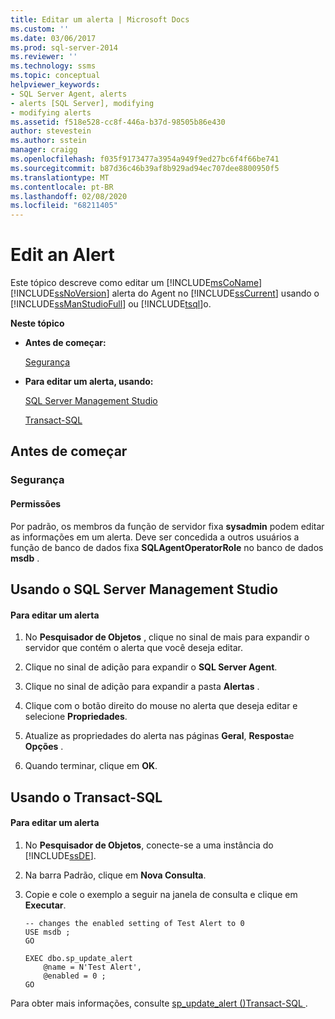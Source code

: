```yaml
---
title: Editar um alerta | Microsoft Docs
ms.custom: ''
ms.date: 03/06/2017
ms.prod: sql-server-2014
ms.reviewer: ''
ms.technology: ssms
ms.topic: conceptual
helpviewer_keywords:
- SQL Server Agent, alerts
- alerts [SQL Server], modifying
- modifying alerts
ms.assetid: f518e528-cc8f-446a-b37d-98505b86e430
author: stevestein
ms.author: sstein
manager: craigg
ms.openlocfilehash: f035f9173477a3954a949f9ed27bc6f4f66be741
ms.sourcegitcommit: b87d36c46b39af8b929ad94ec707dee8800950f5
ms.translationtype: MT
ms.contentlocale: pt-BR
ms.lasthandoff: 02/08/2020
ms.locfileid: "68211405"
---
```

# <a name="edit-an-alert"></a>Edit an Alert
  Este tópico descreve como editar um [!INCLUDE[msCoName](../../includes/msconame-md.md)] [!INCLUDE[ssNoVersion](../../includes/ssnoversion-md.md)] alerta do Agent no [!INCLUDE[ssCurrent](../../includes/sscurrent-md.md)] usando o [!INCLUDE[ssManStudioFull](../../includes/ssmanstudiofull-md.md)] ou [!INCLUDE[tsql](../../includes/tsql-md.md)]o.  
  
 **Neste tópico**  
  
-   **Antes de começar:**  
  
     [Segurança](#Security)  
  
-   **Para editar um alerta, usando:**  
  
     [SQL Server Management Studio](#SSMSProcedure)  
  
     [Transact-SQL](#TsqlProcedure)  
  
##  <a name="BeforeYouBegin"></a> Antes de começar  
  
###  <a name="Security"></a> Segurança  
  
####  <a name="Permissions"></a> Permissões  
 Por padrão, os membros da função de servidor fixa **sysadmin** podem editar as informações em um alerta. Deve ser concedida a outros usuários a função de banco de dados fixa **SQLAgentOperatorRole** no banco de dados **msdb** .  
  
##  <a name="SSMSProcedure"></a> Usando o SQL Server Management Studio  
  
#### <a name="to-edit-an-alert"></a>Para editar um alerta  
  
1.  No **Pesquisador de Objetos** , clique no sinal de mais para expandir o servidor que contém o alerta que você deseja editar.  
  
2.  Clique no sinal de adição para expandir o **SQL Server Agent**.  
  
3.  Clique no sinal de adição para expandir a pasta **Alertas** .  
  
4.  Clique com o botão direito do mouse no alerta que deseja editar e selecione **Propriedades**.  
  
5.  Atualize as propriedades do alerta nas páginas **Geral**, **Resposta**e **Opções** .  
  
6.  Quando terminar, clique em **OK**.  
  
##  <a name="TsqlProcedure"></a> Usando o Transact-SQL  
  
#### <a name="to-edit-an-alert"></a>Para editar um alerta  
  
1.  No **Pesquisador de Objetos**, conecte-se a uma instância do [!INCLUDE[ssDE](../../includes/ssde-md.md)].  
  
2.  Na barra Padrão, clique em **Nova Consulta**.  
  
3.  Copie e cole o exemplo a seguir na janela de consulta e clique em **Executar**.  
  
    ```  
    -- changes the enabled setting of Test Alert to 0  
    USE msdb ;  
    GO  
  
    EXEC dbo.sp_update_alert  
        @name = N'Test Alert',  
        @enabled = 0 ;  
    GO  
    ```  
  
 Para obter mais informações, consulte [sp_update_alert &#40;&#41;Transact-SQL ](/sql/relational-databases/system-stored-procedures/sp-update-alert-transact-sql).  
  
  
